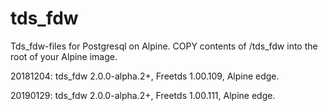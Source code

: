 # tds_fdw
Tds_fdw-files for Postgresql on Alpine. COPY contents of /tds_fdw into the root of your Alpine image.

20181204: tds_fdw 2.0.0-alpha.2+, Freetds 1.00.109, Alpine edge.

20190129: tds_fdw 2.0.0-alpha.2+, Freetds 1.00.111, Alpine edge.

